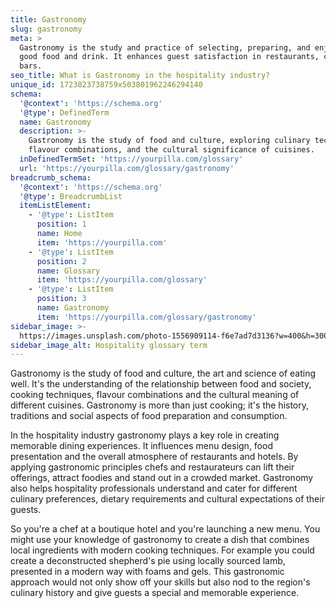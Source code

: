 ```yaml
---
title: Gastronomy
slug: gastronomy
meta: >
  Gastronomy is the study and practice of selecting, preparing, and enjoying
  good food and drink. It enhances guest satisfaction in restaurants, cafes, and
  bars.
seo_title: What is Gastronomy in the hospitality industry?
unique_id: 1723823738759x503801962246294140
schema:
  '@context': 'https://schema.org'
  '@type': DefinedTerm
  name: Gastronomy
  description: >-
    Gastronomy is the study of food and culture, exploring culinary techniques,
    flavour combinations, and the cultural significance of cuisines.
  inDefinedTermSet: 'https://yourpilla.com/glossary'
  url: 'https://yourpilla.com/glossary/gastronomy'
breadcrumb_schema:
  '@context': 'https://schema.org'
  '@type': BreadcrumbList
  itemListElement:
    - '@type': ListItem
      position: 1
      name: Home
      item: 'https://yourpilla.com'
    - '@type': ListItem
      position: 2
      name: Glossary
      item: 'https://yourpilla.com/glossary'
    - '@type': ListItem
      position: 3
      name: Gastronomy
      item: 'https://yourpilla.com/glossary/gastronomy'
sidebar_image: >-
  https://images.unsplash.com/photo-1556909114-f6e7ad7d3136?w=400&h=300&fit=crop&auto=format
sidebar_image_alt: Hospitality glossary term
---
```

Gastronomy is the study of food and culture, the art and science of eating well. It's the understanding of the relationship between food and society, cooking techniques, flavour combinations and the cultural meaning of different cuisines. Gastronomy is more than just cooking; it's the history, traditions and social aspects of food preparation and consumption.

In the hospitality industry gastronomy plays a key role in creating memorable dining experiences. It influences menu design, food presentation and the overall atmosphere of restaurants and hotels. By applying gastronomic principles chefs and restaurateurs can lift their offerings, attract foodies and stand out in a crowded market. Gastronomy also helps hospitality professionals understand and cater for different culinary preferences, dietary requirements and cultural expectations of their guests.

So you're a chef at a boutique hotel and you're launching a new menu. You might use your knowledge of gastronomy to create a dish that combines local ingredients with modern cooking techniques. For example you could create a deconstructed shepherd's pie using locally sourced lamb, presented in a modern way with foams and gels. This gastronomic approach would not only show off your skills but also nod to the region's culinary history and give guests a special and memorable experience.
